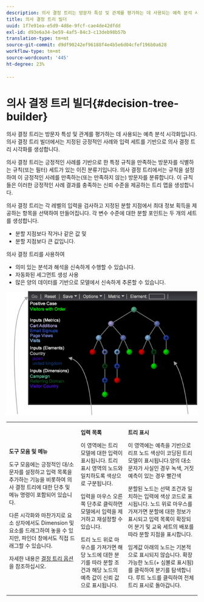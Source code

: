 ```yaml
---
description: 의사 결정 트리는 방문자 특성 및 관계를 평가하는 데 사용되는 예측 분석 시각화입니다. 의사 결정 트리 빌더에서는 지정된 긍정적인 사례와 입력 세트를 기반으로 의사 결정 트리 시각화를 생성합니다.
title: 의사 결정 트리 빌더
uuid: 1f7e91ea-e5d9-4d8e-9fcf-cae4de42dfdd
exl-id: d93e6a34-be59-4af5-84c3-c13deb98b57b
translation-type: tm+mt
source-git-commit: d9df90242ef96188f4e4b5e6d04cfef196b0a628
workflow-type: tm+mt
source-wordcount: '445'
ht-degree: 23%

---
```


# 의사 결정 트리 빌더{#decision-tree-builder}

의사 결정 트리는 방문자 특성 및 관계를 평가하는 데 사용되는 예측 분석 시각화입니다. 의사 결정 트리 빌더에서는 지정된 긍정적인 사례와 입력 세트를 기반으로 의사 결정 트리 시각화를 생성합니다.

의사 결정 트리는 긍정적인 사례를 기반으로 한 특정 규칙을 만족하는 방문자를 식별하는 규칙(또는 필터) 세트가 있는 이진 분류기입니다. 의사 결정 트리에서는 규칙을 설정하여 이 긍정적인 사례를 만족하는(또는 만족하지 않는) 방문자를 분류합니다. 이 규칙들은 이러한 긍정적인 사례 결과를 충족하는 신뢰 수준을 제공하는 트리 맵을 생성합니다.

의사 결정 트리는 각 레벨의 입력을 검사하고 지정된 분할 지점에서 최대 정보 획득을 제공하는 항목을 선택하여 만들어집니다. 각 변수 수준에 대한 분할 포인트는 두 개의 세트를 생성합니다.

* 분할 지점보다 작거나 같은 값 및
* 분할 지점보다 큰 값입니다.

의사 결정 트리를 사용하여

* 의미 있는 분석과 해석을 신속하게 수행할 수 있습니다.
* 자동화된 세그먼트 생성 사용
* 많은 양의 데이터를 기반으로 모델에서 신속하게 추론할 수 있습니다.

![](assets/decision_tree_parts.png)

<table id="table_FCC5D63EF8A843D79B2338BD951025EA"> 
 <tbody> 
  <tr> 
   <td colname="col1"> <p><b>도구 모음 및 메뉴</b> </p> <p>도구 모음에는 긍정적인 대/소문자를 설정하고 입력 목록을 추가하는 기능을 비롯하여 의사 결정 트리에 대한 단추 및 메뉴 명령이 포함되어 있습니다. </p> <p>다른 시각화와 마찬가지로 <span class="uicontrol"> 요소</span> 상자에서도 Dimension 및 요소를 드래그하여 놓을 수 있지만, 파인더 창에서도 직접 드래그할 수 있습니다. </p> <p>자세한 내용은 <a href="../../../../home/c-get-started/c-analysis-vis/c-decision-trees/c-decision-trees-menu.md#concept-bfc4e80651a243d3966cc770b205606c"> 결정 트리 옵션</a>을 참조하십시오. </p> </td> 
   <td colname="col2"> <p><b>입력 목록</b> </p> <p>이 영역에는 트리 모델에 대한 입력이 표시됩니다. 트리 표시 영역의 노드와 일치하도록 색상으로 구분됩니다. </p> <p>입력을 마우스 오른쪽 단추로 클릭하면 모델에서 입력을 제거하고 재설정할 수 있습니다. </p> <p>트리 노드 위로 마우스를 가져가면 해당 노드에 대한 분기를 따라 분할 조건과 해당 노드의 예측 값이 신뢰 값으로 표시됩니다. </p> </td> 
   <td colname="col3"> <p><b>트리 표시</b> </p> <p>이 영역에는 예측을 기반으로 리프 노드 색상이 코딩된 트리 모델이 표시됩니다.양의 대소문자가 사실인 경우 녹색, 거짓 예측이 있는 경우 빨간색 </p> <p>분할된 노드는 선택 조건과 일치하는 입력에 색상 코드로 표시됩니다. 노드 위로 마우스를 가져가면 분할에 대한 정보가 표시되고 입력 목록이 확장되어 분기 및 교육 세트의 배포를 따라 분할 지점을 표시합니다. </p> <p>임계값 아래의 노드는 기본적으로 표시되지 않습니다. 확장 가능한 노드(+ 심볼로 표시됨)를 클릭하여 분기를 탐색합니다. 루트 노드를 클릭하여 전체 트리 표시로 돌아갑니다. </p> </td> 
  </tr> 
 </tbody> 
</table>

<!-- <a id="section_E800327344194A6DBF37F273D8462E2A"></a> -->
